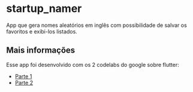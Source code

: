# startup_namer

App que gera nomes aleatórios em inglês com possibilidade de salvar os favoritos e exibi-los listados. 

## Mais informações

Esse app foi desenvolvido com os 2 codelabs do google sobre flutter:

- [Parte 1](https://codelabs.developers.google.com/codelabs/first-flutter-app-pt1)
- [Parte 2](https://codelabs.developers.google.com/codelabs/first-flutter-app-pt2)